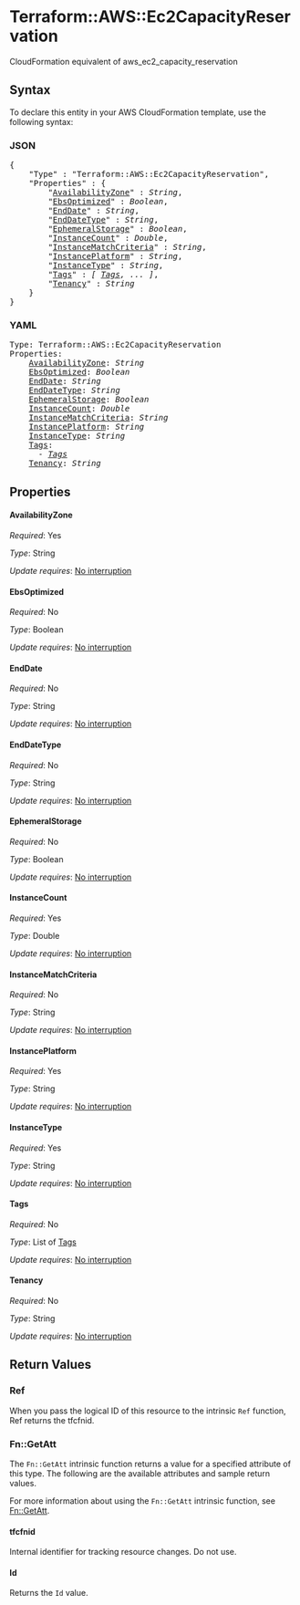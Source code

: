 # Terraform::AWS::Ec2CapacityReservation

CloudFormation equivalent of aws_ec2_capacity_reservation

## Syntax

To declare this entity in your AWS CloudFormation template, use the following syntax:

### JSON

<pre>
{
    "Type" : "Terraform::AWS::Ec2CapacityReservation",
    "Properties" : {
        "<a href="#availabilityzone" title="AvailabilityZone">AvailabilityZone</a>" : <i>String</i>,
        "<a href="#ebsoptimized" title="EbsOptimized">EbsOptimized</a>" : <i>Boolean</i>,
        "<a href="#enddate" title="EndDate">EndDate</a>" : <i>String</i>,
        "<a href="#enddatetype" title="EndDateType">EndDateType</a>" : <i>String</i>,
        "<a href="#ephemeralstorage" title="EphemeralStorage">EphemeralStorage</a>" : <i>Boolean</i>,
        "<a href="#instancecount" title="InstanceCount">InstanceCount</a>" : <i>Double</i>,
        "<a href="#instancematchcriteria" title="InstanceMatchCriteria">InstanceMatchCriteria</a>" : <i>String</i>,
        "<a href="#instanceplatform" title="InstancePlatform">InstancePlatform</a>" : <i>String</i>,
        "<a href="#instancetype" title="InstanceType">InstanceType</a>" : <i>String</i>,
        "<a href="#tags" title="Tags">Tags</a>" : <i>[ <a href="tags.md">Tags</a>, ... ]</i>,
        "<a href="#tenancy" title="Tenancy">Tenancy</a>" : <i>String</i>
    }
}
</pre>

### YAML

<pre>
Type: Terraform::AWS::Ec2CapacityReservation
Properties:
    <a href="#availabilityzone" title="AvailabilityZone">AvailabilityZone</a>: <i>String</i>
    <a href="#ebsoptimized" title="EbsOptimized">EbsOptimized</a>: <i>Boolean</i>
    <a href="#enddate" title="EndDate">EndDate</a>: <i>String</i>
    <a href="#enddatetype" title="EndDateType">EndDateType</a>: <i>String</i>
    <a href="#ephemeralstorage" title="EphemeralStorage">EphemeralStorage</a>: <i>Boolean</i>
    <a href="#instancecount" title="InstanceCount">InstanceCount</a>: <i>Double</i>
    <a href="#instancematchcriteria" title="InstanceMatchCriteria">InstanceMatchCriteria</a>: <i>String</i>
    <a href="#instanceplatform" title="InstancePlatform">InstancePlatform</a>: <i>String</i>
    <a href="#instancetype" title="InstanceType">InstanceType</a>: <i>String</i>
    <a href="#tags" title="Tags">Tags</a>: <i>
      - <a href="tags.md">Tags</a></i>
    <a href="#tenancy" title="Tenancy">Tenancy</a>: <i>String</i>
</pre>

## Properties

#### AvailabilityZone

_Required_: Yes

_Type_: String

_Update requires_: [No interruption](https://docs.aws.amazon.com/AWSCloudFormation/latest/UserGuide/using-cfn-updating-stacks-update-behaviors.html#update-no-interrupt)

#### EbsOptimized

_Required_: No

_Type_: Boolean

_Update requires_: [No interruption](https://docs.aws.amazon.com/AWSCloudFormation/latest/UserGuide/using-cfn-updating-stacks-update-behaviors.html#update-no-interrupt)

#### EndDate

_Required_: No

_Type_: String

_Update requires_: [No interruption](https://docs.aws.amazon.com/AWSCloudFormation/latest/UserGuide/using-cfn-updating-stacks-update-behaviors.html#update-no-interrupt)

#### EndDateType

_Required_: No

_Type_: String

_Update requires_: [No interruption](https://docs.aws.amazon.com/AWSCloudFormation/latest/UserGuide/using-cfn-updating-stacks-update-behaviors.html#update-no-interrupt)

#### EphemeralStorage

_Required_: No

_Type_: Boolean

_Update requires_: [No interruption](https://docs.aws.amazon.com/AWSCloudFormation/latest/UserGuide/using-cfn-updating-stacks-update-behaviors.html#update-no-interrupt)

#### InstanceCount

_Required_: Yes

_Type_: Double

_Update requires_: [No interruption](https://docs.aws.amazon.com/AWSCloudFormation/latest/UserGuide/using-cfn-updating-stacks-update-behaviors.html#update-no-interrupt)

#### InstanceMatchCriteria

_Required_: No

_Type_: String

_Update requires_: [No interruption](https://docs.aws.amazon.com/AWSCloudFormation/latest/UserGuide/using-cfn-updating-stacks-update-behaviors.html#update-no-interrupt)

#### InstancePlatform

_Required_: Yes

_Type_: String

_Update requires_: [No interruption](https://docs.aws.amazon.com/AWSCloudFormation/latest/UserGuide/using-cfn-updating-stacks-update-behaviors.html#update-no-interrupt)

#### InstanceType

_Required_: Yes

_Type_: String

_Update requires_: [No interruption](https://docs.aws.amazon.com/AWSCloudFormation/latest/UserGuide/using-cfn-updating-stacks-update-behaviors.html#update-no-interrupt)

#### Tags

_Required_: No

_Type_: List of <a href="tags.md">Tags</a>

_Update requires_: [No interruption](https://docs.aws.amazon.com/AWSCloudFormation/latest/UserGuide/using-cfn-updating-stacks-update-behaviors.html#update-no-interrupt)

#### Tenancy

_Required_: No

_Type_: String

_Update requires_: [No interruption](https://docs.aws.amazon.com/AWSCloudFormation/latest/UserGuide/using-cfn-updating-stacks-update-behaviors.html#update-no-interrupt)

## Return Values

### Ref

When you pass the logical ID of this resource to the intrinsic `Ref` function, Ref returns the tfcfnid.

### Fn::GetAtt

The `Fn::GetAtt` intrinsic function returns a value for a specified attribute of this type. The following are the available attributes and sample return values.

For more information about using the `Fn::GetAtt` intrinsic function, see [Fn::GetAtt](https://docs.aws.amazon.com/AWSCloudFormation/latest/UserGuide/intrinsic-function-reference-getatt.html).

#### tfcfnid

Internal identifier for tracking resource changes. Do not use.

#### Id

Returns the <code>Id</code> value.

